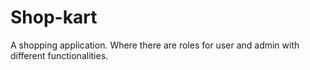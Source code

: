 # Shop-kart

A shopping application. Where there are roles for user and admin with different functionalities.
